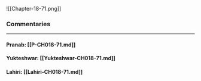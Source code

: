 ![[Chapter-18-71.png]]

### Commentaries

---

#### Pranab: [[P-CH018-71.md]]

#### Yukteshwar: [[Yukteshwar-CH018-71.md]]

#### Lahiri: [[Lahiri-CH018-71.md]]
